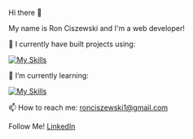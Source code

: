 Hi there 👋

My name is Ron Ciszewski and I'm a web developer!


🔭 I currently have built projects using:

[![My Skills](https://skillicons.dev/icons?i=js,react,sass,postgres,express,redux,firebase,aws,materialui,nodejs,html,css&perline=4)](https://skillicons.dev)

🌱 I’m currently learning:

[![My Skills](https://skillicons.dev/icons?i=ts,graphql&perline=3)](https://skillicons.dev) 

📫 How to reach me: ronciszewski1@gmail.com

Follow Me!
<a href='https://www.linkedin.com/in/rciszewski/' target='_blank'>LinkedIn</a>
